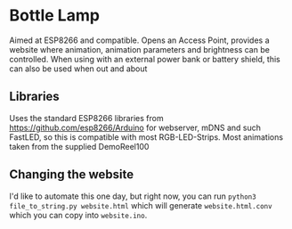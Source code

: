 # Bottle Lamp
Aimed at ESP8266 and compatible. Opens an Access Point, provides a website where animation, animation parameters and brightness can be controlled.
When using with an external power bank or battery shield, this can also be used when out and about

## Libraries
Uses the standard ESP8266 libraries from https://github.com/esp8266/Arduino for webserver, mDNS and such
FastLED, so this is compatible with most RGB-LED-Strips. Most animations taken from the supplied DemoReel100

## Changing the website
I'd like to automate this one day, but right now, you can run `python3 file_to_string.py website.html` which will generate `website.html.conv` which you can copy into `website.ino`.
